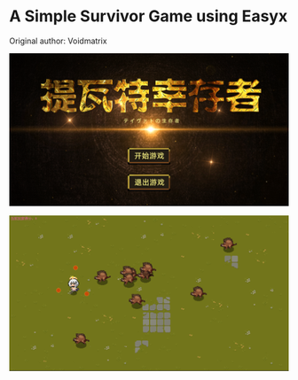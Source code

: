 # A Simple Survivor Game using Easyx

Original author: Voidmatrix

![image-20241109150827461](README.assets/image-20241109150827461.png)

![image-20241109150842247](README.assets/image-20241109150842247.png)
